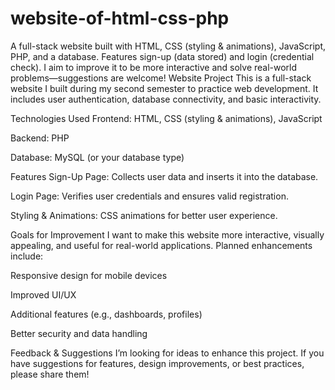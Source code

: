 # website-of-html-css-php
A full-stack website built with HTML, CSS (styling &amp; animations), JavaScript, PHP, and a database. Features sign-up (data stored) and login (credential check). I aim to improve it to be more interactive and solve real-world problems—suggestions are welcome!
Website Project
This is a full-stack website I built during my second semester to practice web development. It includes user authentication, database connectivity, and basic interactivity.

Technologies Used
Frontend: HTML, CSS (styling & animations), JavaScript

Backend: PHP

Database: MySQL (or your database type)

Features
Sign-Up Page: Collects user data and inserts it into the database.

Login Page: Verifies user credentials and ensures valid registration.

Styling & Animations: CSS animations for better user experience.

Goals for Improvement
I want to make this website more interactive, visually appealing, and useful for real-world applications. Planned enhancements include:

Responsive design for mobile devices

Improved UI/UX

Additional features (e.g., dashboards, profiles)

Better security and data handling

Feedback & Suggestions
I’m looking for ideas to enhance this project. If you have suggestions for features, design improvements, or best practices, please share them!

